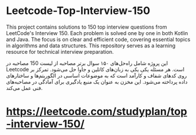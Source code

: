﻿# Leetcode-Top-Interview-150
This project contains solutions to 150 top interview questions from LeetCode's Interview 150. Each problem is solved one by one in both Kotlin and Java.
The focus is on clear and efficient code, covering essential topics in algorithms and data structures. 
This repository serves as a learning resource for technical interview preparation.

این پروژه شامل راه‌حل‌های ۱۵۰ سوال برتر مصاحبه از لیست 150 مصاحبه در Leetcode است.
هر مسئله یکی یکی به زبان‌های کاتلین و جاوا حل می‌شود. تمرکز بر روی کدهای شفاف و کارآمد است که به موضوعات اساسی در الگوریتم‌ها و ساختارهای داده پرداخته می‌شود.
این مخزن به عنوان یک منبع یادگیری برای آمادگی در مصاحبه‌های فنی عمل می‌کند.
# https://leetcode.com/studyplan/top-interview-150/

